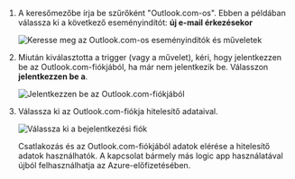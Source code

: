 1. A keresőmezőbe írja be szűrőként "Outlook.com-os". Ebben a példában válassza ki a következő eseményindítót: **új e-mail érkezésekor**

   ![Keresse meg az Outlook.com-os eseményindítók és műveletek](./media/connectors-create-api-outlook/select-outlook.png)

1. Miután kiválasztotta a trigger (vagy a művelet), kéri, hogy jelentkezzen be az Outlook.com-fiókjából, ha már nem jelentkezik be. Válasszon **jelentkezzen be a**.

   ![Jelentkezzen be az Outlook.com-fiókjából](./media/connectors-create-api-outlook/sign-in-outlook.png)  

3. Válassza ki az Outlook.com-fiókja hitelesítő adataival.

   ![Válassza ki a bejelentkezési fiók](./media/connectors-create-api-outlook/outlook-sign-in.png)  

   Csatlakozás és az Outlook.com-fiókjából adatok elérése a hitelesítő adatok használhatók.
   A kapcsolat bármely más logic app használatával újból felhasználhatja az Azure-előfizetésében. 
